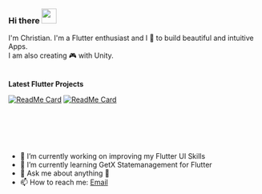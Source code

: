 ### Hi there <img src="https://raw.githubusercontent.com/MartinHeinz/MartinHeinz/master/wave.gif" width="30px">

I'm Christian. I'm a Flutter enthusiast and I 💙 to build beautiful and intuitive Apps.
<br>
I am also creating 🎮 with Unity.  
<br>
<br>
<strong> Latest Flutter Projects </strong>

[![ReadMe Card](https://github-readme-stats.vercel.app/api/pin/?username=Wizzel1&repo=flutter-netflix-ui-clone)](https://github.com/Wizzel1/flutter-netflix-ui-clone)
[![ReadMe Card](https://github-readme-stats.vercel.app/api/pin/?username=Wizzel1&repo=flutter-netflix-ui-clone)](https://github.com/Wizzel1/Instagram-UI-Clone)



<br>
<br>
<br>
<br>

- 🔭 I’m currently working on improving my Flutter UI Skills 
- 🌱 I’m currently learning GetX Statemanagement for Flutter
- 💬 Ask me about anything 🙂 
- 📫 How to reach me: [Email](mailto:r_christian@gmx.de)



